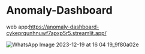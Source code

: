 # Anomaly-Dashboard
web app:https://anomaly-dashboard-cykeprqunhnuwf7apxp5r5.streamlit.app/

![WhatsApp Image 2023-12-19 at 16 04 19_9f80a02e](https://github.com/woshimajintao/Anomaly-Dashboard/assets/48515469/91c8eb17-2e20-4807-b9a0-2c67658ec527)
